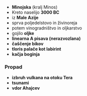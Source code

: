 - **Minojska** (kralj Minos)
- Kreto naselijo **3000 BC**
- iz **Male Azije**
- sprva poljedelstovo in živinoreja
- potem vinogradništvo in oljkarstvo
- gojilo **oljke**
- **linearna A pisava (nerazvozlana)**
- **čaščenje bikov**
- **tloris palače kot labirint**
- **kačja boginja**
### Propad
- **izbruh vulkana na otoku Tera**
- **tsunami**
- **vdor Ahajcev**
